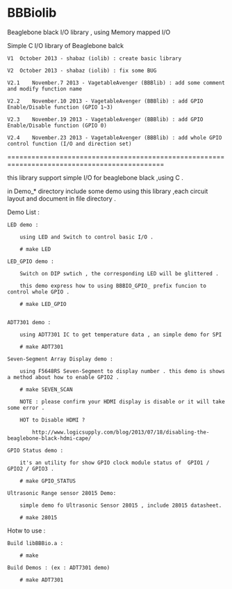 BBBiolib
=======

Beaglebone black I/O library , using Memory mapped I/O

Simple C I/O library of Beaglebone balck

	V1 	October 2013 - shabaz (iolib) : create basic library 

	V2 	October 2013 - shabaz (iolib) : fix some BUG

	V2.1	November.7 2013 - VagetableAvenger (BBBlib) : add some comment and modify function name

	V2.2	November.10 2013 - VagetableAvenger (BBBlib) : add GPIO Enable/Disable function (GPIO 1~3)

	V2.3	November.19 2013 - VagetableAvenger (BBBlib) : add GPIO Enable/Disable function (GPIO 0)

	V2.4	November.23 2013 - VagetableAvenger (BBBlib) : add whole GPIO control function (I/O and direction set)

=============================================================================================

this library support simple I/O for beaglebone black ,using C .

in Demo_* directory include some demo using this library ,each circuit layout and document in file directory .

Demo List :

	LED demo :

		using LED and Switch to control basic I/O .

		# make LED

	LED_GPIO demo :

		Switch on DIP swtich , the corresponding LED will be glittered .

		this demo express how to using BBBIO_GPIO_ prefix funcion to control whole GPIO .

		# make LED_GPIO


	ADT7301 demo :

		using ADT7301 IC to get temperature data , an simple demo for SPI

		# make ADT7301

	Seven-Segment Array Display demo :

		using F5648RS Seven-Segment to display number . this demo is shows a method about how to enable GPIO2 .

		# make SEVEN_SCAN

		NOTE : please confirm your HDMI display is disable or it will take some error .

		HOT to Disable HDMI ? 

			http://www.logicsupply.com/blog/2013/07/18/disabling-the-beaglebone-black-hdmi-cape/ 

	GPIO Status demo :

		it's an utility for show GPIO clock module status of  GPIO1 / GPIO2 / GPIO3 .

		# make GPIO_STATUS

	Ultrasonic Range sensor 28015 Demo:

		simple demo fo Ultrasonic Sensor 28015 , include 28015 datasheet.

		# make 28015



Hotw to use :

	Build libBBBio.a :

		# make
	
	Build Demos : (ex : ADT7301 demo)

		# make ADT7301
